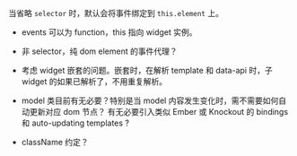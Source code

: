 
当省略 `selector`
时，默认会将事件绑定到 `this.element` 上。

 - events 可以为 function，this 指向 widget 实例。

 - 非 selector，纯 dom element 的事件代理？

 - 考虑 widget 嵌套的问题。嵌套时，在解析 template 和 data-api 时，子 widget
   的如果已解析了，不用重复解析。

 - model 类目前有无必要？特别是当 model 内容发生变化时，需不需要如何自动更新对应 dom 节点？
   有无必要引入类似 Ember 或 Knockout 的 bindings 和 auto-updating templates ?

 - className 约定？

